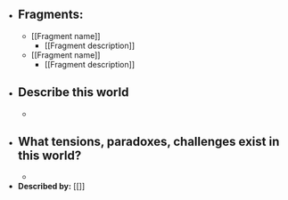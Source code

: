 - ## Fragments:
    - [[Fragment name]]
        - [[Fragment description]]
    - [[Fragment name]]
        - [[Fragment description]]
- ## Describe this world
    - 
- ## What tensions, paradoxes, challenges exist in this world?
    - 
- **Described by:** [[]]
